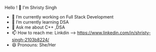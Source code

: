 Hello ! 👋 I'm Shristy Singh



- 🔭 I’m currently working on Full Stack Development
- 🌱 I’m currently learning DSA
- 💬 Ask me about C++ ,DSA
- 📫 How to reach me: Linkdin --> https://www.linkedin.com/in/shristy-singh-2103b8224/ 
- 😄 Pronouns: She/Her
 
